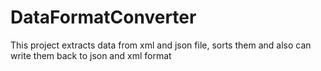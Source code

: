 # DataFormatConverter
 This project extracts data from xml and json file, sorts them and also can write them back to json and xml format
